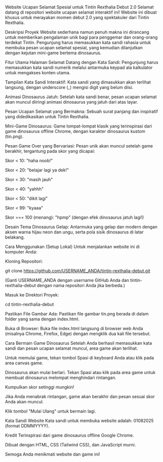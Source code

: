 Website Ucapan Selamat Spesial untuk Tintin Rexthalia Debut 2.0
Selamat datang di repositori website ucapan selamat interaktif ini! Website ini dibuat khusus untuk merayakan momen debut 2.0 yang spektakuler dari Tintin Rexthalia.

Deskripsi Proyek
Website sederhana namun penuh makna ini dirancang untuk memberikan pengalaman unik bagi para penggemar dan orang-orang terdekat Tintin. Pengunjung harus memasukkan kata sandi rahasia untuk membuka pesan ucapan selamat spesial, yang kemudian dilanjutkan dengan kejutan mini-game bertema dinosaurus.

Fitur Utama
Halaman Selamat Datang dengan Kata Sandi: Pengunjung harus memasukkan kata sandi numerik melalui antarmuka keypad ala kalkulator untuk mengakses konten utama.

Tampilan Kata Sandi Interaktif: Kata sandi yang dimasukkan akan terlihat langsung, dengan underscore (_) mengisi digit yang belum diisi.

Animasi Dinosaurus Jatuh: Setelah kata sandi benar, pesan ucapan selamat akan muncul diiringi animasi dinosaurus yang jatuh dari atas layar.

Pesan Ucapan Selamat yang Bermakna: Sebuah surat panjang dan inspiratif yang didedikasikan untuk Tintin Rexthalia.

Mini-Game Dinosaurus: Game lompat-lompat klasik yang terinspirasi dari game dinosaurus offline Chrome, dengan karakter dinosaurus kustom (tin.png).

Pesan Game Over yang Bervariasi: Pesan unik akan muncul setelah game berakhir, tergantung pada skor yang dicapai:

Skor < 10: "haha noob!"

Skor < 20: "belajar lagi ya dek!"

Skor < 30: "masih jauh"

Skor < 40: "yahhh"

Skor < 50: "dikit lagi"

Skor < 99: "kyaaa"

Skor === 100 (menang): "hpmp" (dengan efek dinosaurus jatuh lagi!)

Desain Tema Dinosaurus Gelap: Antarmuka yang gelap dan modern dengan aksen warna hijau neon dan ungu, serta pola sisik dinosaurus di latar belakang.

Cara Menggunakan (Setup Lokal)
Untuk menjalankan website ini di komputer Anda:

Kloning Repositori:

git clone https://github.com/USERNAME_ANDA/tintin-rexthalia-debut.git

(Ganti USERNAME_ANDA dengan username GitHub Anda dan tintin-rexthalia-debut dengan nama repositori Anda jika berbeda.)

Masuk ke Direktori Proyek:

cd tintin-rexthalia-debut

Pastikan File Gambar Ada: Pastikan file gambar tin.png berada di dalam folder yang sama dengan index.html.

Buka di Browser: Buka file index.html langsung di browser web Anda (misalnya Chrome, Firefox, Edge) dengan mengklik dua kali file tersebut.

Cara Bermain Game Dinosaurus
Setelah Anda berhasil memasukkan kata sandi dan pesan ucapan selamat muncul, area game akan terlihat.

Untuk memulai game, tekan tombol Spasi di keyboard Anda atau klik pada area canvas game.

Dinosaurus akan mulai berlari. Tekan Spasi atau klik pada area game untuk membuat dinosaurus melompat menghindari rintangan.

Kumpulkan skor setinggi mungkin!

Jika Anda menabrak rintangan, game akan berakhir dan pesan sesuai skor Anda akan muncul.

Klik tombol "Mulai Ulang" untuk bermain lagi.

Kata Sandi Website
Kata sandi untuk membuka website adalah: 01082025 (format DDMMYYYY).

Kredit
Terinspirasi dari game dinosaurus offline Google Chrome.

Dibuat dengan HTML, CSS (Tailwind CSS), dan JavaScript murni.

Semoga Anda menikmati website dan game ini!
